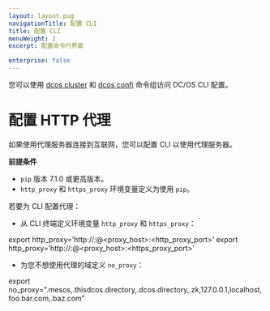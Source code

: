 ```yaml
---
layout: layout.pug
navigationTitle: 配置 CLI
title: 配置 CLI
menuWeight: 2
excerpt: 配置命令行界面

enterprise: false
---
```



您可以使用 [dcos cluster](/1.11/cli/command-reference/dcos-cluster/) 和 [dcos confi](/1.11/cli/command-reference/dcos-config/) 命令组访问 DC/OS CLI 配置。


# 配置 HTTP 代理

如果使用代理服务器连接到互联网，您可以配置 CLI 以使用代理服务器。

**前提条件**

* `pip` 版本 7.1.0 或更高版本。
* `http_proxy` 和 `https_proxy` 环境变量定义为使用 `pip`。

若要为 CLI 配置代理：

* 从 CLI 终端定义环境变量 `http_proxy` 和 `https_proxy`：

 export http_proxy=’http://<user>:<pass>@<proxy_host>:<http_proxy_port>’
 export http_proxy=’http://<user>:<pass>@<proxy_host>:<https_proxy_port>’


* 为您不想使用代理的域定义 `no_proxy`：

 export no_proxy=".mesos,.thisdcos.directory,.dcos.directory,.zk,127.0.0.1,localhost,foo.bar.com,.baz.com”
